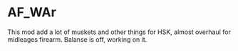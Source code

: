 # AF_WAr

This mod add a lot of muskets and other things for HSK, almost overhaul for midleages firearm.
Balanse is off, working on it.